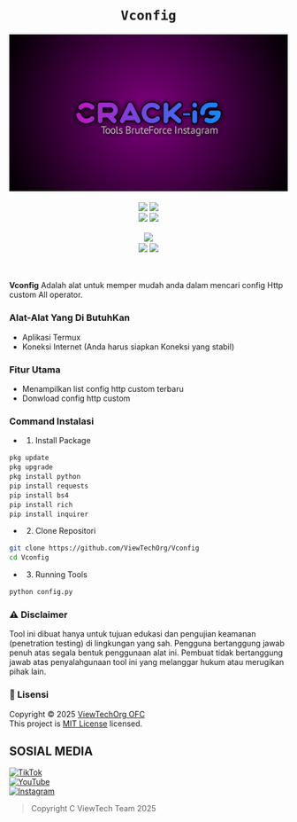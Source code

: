 <h1 align="center"><code>Vconfig</code></h1> <p align="center"> <img src="https://github.com/ViewTechOrg/Crack-IG/blob/master/img%3F/20250606_001442.jpg" width="590"><br><br> <img src="https://img.shields.io/static/v1?label=ViewTechTeam&color=green&message=+&logo=nano&logoColor=white&style=for-the-badge"> <img src="https://img.shields.io/static/v1?label=Author&color=green&message=viewTech+ORG&logo=nim&logoColor=white&style=for-the-badge"><br> <img src="https://img.shields.io/github/stars/ViewTechOrg/Vconfig?logo=github&style=for-the-badge"> <img src="https://img.shields.io/static/v1?label=Version&color=green&message=0.1&logo=Clockify&logoColor=white&style=for-the-badge"><br><br> <img src="https://img.shields.io/github/contributors/ViewTechOrg/Vconfig?logo=apache&style=for-the-badge"><br> <img src="https://img.shields.io/static/v1?label=Termux&color=green&message=+&logo=Iterm2&logoColor=white&style=flat"> <img src="https://img.shields.io/github/forks/ViewTechOrg/Vconfig?logo=github&style=flat"><br> <br><br>

**Vconfig** Adalah alat untuk memper mudah anda dalam mencari config Http custom All operator.

### Alat-Alat Yang Di ButuhKan
- Aplikasi Termux
- Koneksi Internet (Anda harus siapkan Koneksi yang stabil)

### Fitur Utama
- Menampilkan list config http custom terbaru
- Donwload config http custom

  
### Command Instalasi
- 1. Install Package
```bash
pkg update
pkg upgrade
pkg install python
pip install requests
pip install bs4
pip install rich
pip install inquirer
```
- 2. Clone Repositori
```bash
git clone https://github.com/ViewTechOrg/Vconfig
cd Vconfig
```
- 3. Running Tools
```bash
python config.py
```

### ⚠️ Disclaimer
Tool ini dibuat hanya untuk tujuan edukasi dan pengujian keamanan (penetration testing) di lingkungan yang sah.
Pengguna bertanggung jawab penuh atas segala bentuk penggunaan alat ini. Pembuat tidak bertanggung jawab atas penyalahgunaan tool ini yang melanggar hukum atau merugikan pihak lain.

### 📄 Lisensi
Copyright © 2025 [ViewTechOrg OFC](https://github.com/ViewTechOrg)<br />
This project is [MIT License](https://github.com/ViewTechOrg/Vconfig/blob/master/LICENSE) licensed.

## SOSIAL MEDIA
<div>
<a href="https://vm.tiktok.com/ZSr3aQB1W/" target="_blank">
  <img src="https://img.shields.io/badge/TikTok-000000?style=for-the-badge&logo=tiktok&logoColor=white" alt="TikTok">
</a><br>

<a href="https://www.youtube.com/@ViewTech_Or" target="_blank">
  <img src="https://img.shields.io/badge/YouTube-FF0000?style=for-the-badge&logo=youtube&logoColor=white" alt="YouTube">
</a><br>

<a href="https://www.instagram.com/viewtech4484/" target="_blank">
  <img src="https://img.shields.io/badge/Instagram-E4405F?style=for-the-badge&logo=instagram&logoColor=white" alt="Instagram">
</a><br>
</div>

> Copyright C ViewTech Team 2025
